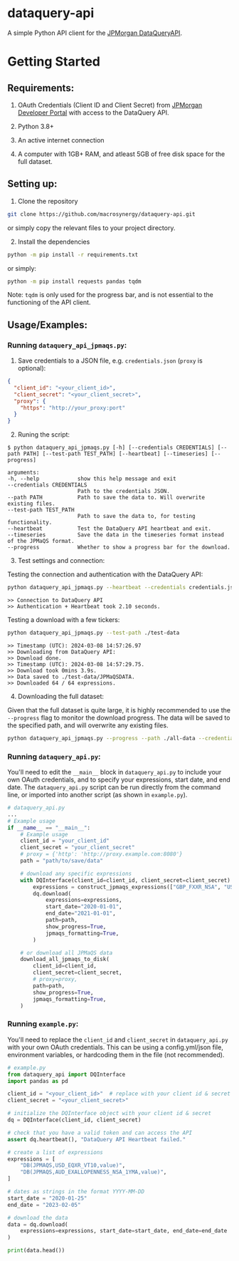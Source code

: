 # dataquery-api

A simple Python API client for the [JPMorgan DataQuery](https://www.jpmorgan.com/solutions/cib/markets/dataquery)[API](https://developer.jpmorgan.com/products/dataquery_api).

# Getting Started

## Requirements:

1. OAuth Credentials (Client ID and Client Secret) from [JPMorgan Developer Portal](https://developer.jpmorgan.com/) with access to the DataQuery API.

2. Python 3.8+

3. An active internet connection

4. A computer with 1GB+ RAM, and atleast 5GB of free disk space for the full dataset.

## Setting up:

1. Clone the repository

```bash
git clone https://github.com/macrosynergy/dataquery-api.git
```

or simply copy the relevant files to your project directory.

2. Install the dependencies

```bash
python -m pip install -r requirements.txt
```

or simply:

```bash
python -m pip install requests pandas tqdm
```

Note: `tqdm` is only used for the progress bar, and is not essential to the functioning of the API client.

## Usage/Examples:

### Running `dataquery_api_jpmaqs.py`:

1. Save credentials to a JSON file, e.g. `credentials.json` (`proxy` is optional):

```json
{
  "client_id": "<your_client_id>",
  "client_secret": "<your_client_secret>",
  "proxy": {
    "https": "http://your_proxy:port"
  }
}
```

2. Runing the script:

```
$ python dataquery_api_jpmaqs.py [-h] [--credentials CREDENTIALS] [--path PATH] [--test-path TEST_PATH] [--heartbeat] [--timeseries] [--progress]

arguments:
-h, --help            show this help message and exit
--credentials CREDENTIALS
                      Path to the credentials JSON.
--path PATH           Path to save the data to. Will overwrite existing files.
--test-path TEST_PATH
                      Path to save the data to, for testing functionality.
--heartbeat           Test the DataQuery API heartbeat and exit.
--timeseries          Save the data in the timeseries format instead of the JPMaQS format.
--progress            Whether to show a progress bar for the download.
```

3. Test settings and connection:

Testing the connection and authentication with the DataQuery API:

```bash
python dataquery_api_jpmaqs.py --heartbeat --credentials credentials.json
```

```
>> Connection to DataQuery API
>> Authentication + Heartbeat took 2.10 seconds.
```

Testing a download with a few tickers:

```bash
python dataquery_api_jpmaqs.py --test-path ./test-data
```

```
>> Timestamp (UTC): 2024-03-08 14:57:26.97
>> Downloading from DataQuery API:
>> Download done.
>> Timestamp (UTC): 2024-03-08 14:57:29.75.
>> Download took 0mins 3.9s.
>> Data saved to ./test-data/JPMaQSDATA.
>> Downloaded 64 / 64 expressions.
```

4. Downloading the full dataset:

Given that the full dataset is quite large, it is highly recommended to use the `--progress` flag to monitor the download progress. The data will be saved to the specified path, and will overwrite any existing files.

```bash
python dataquery_api_jpmaqs.py --progress --path ./all-data --credentials credentials.json
```

### Running `dataquery_api.py`:

You'll need to edit the `__main__` block in `dataquery_api.py` to include your own OAuth credentials, and to specify your expressions, start date, and end date. The `dataquery_api.py` script can be run directly from the command line, or imported into another script (as shown in `example.py`).

```python
# dataquery_api.py
...
# Example usage
if __name__ == "__main__":
    # Example usage
    client_id = "your_client_id"
    client_secret = "your_client_secret"
    # proxy = {'http': 'http://proxy.example.com:8080'}
    path = "path/to/save/data"

    # download any specific expressions
    with DQInterface(client_id=client_id, client_secret=client_secret) as dq:
        expressions = construct_jpmaqs_expressions(["GBP_FXXR_NSA", "USD_EQXR_NSA"])
        dq.download(
            expressions=expressions,
            start_date="2020-01-01",
            end_date="2021-01-01",
            path=path,
            show_progress=True,
            jpmaqs_formatting=True,
        )

    # or download all JPMaQS data
    download_all_jpmaqs_to_disk(
        client_id=client_id,
        client_secret=client_secret,
        # proxy=proxy,
        path=path,
        show_progress=True,
        jpmaqs_formatting=True,
    )
```

### Running `example.py`:

You'll need to replace the `client_id` and `client_secret` in `dataquery_api.py` with your own OAuth credentials. This can be using a config.yml/json file, environment variables, or hardcoding them in the file (not recommended).

```python
# example.py
from dataquery_api import DQInterface
import pandas as pd

client_id = "<your_client_id>"  # replace with your client id & secret
client_secret = "<your_client_secret>"

# initialize the DQInterface object with your client id & secret
dq = DQInterface(client_id, client_secret)

# check that you have a valid token and can access the API
assert dq.heartbeat(), "DataQuery API Heartbeat failed."

# create a list of expressions
expressions = [
    "DB(JPMAQS,USD_EQXR_VT10,value)",
    "DB(JPMAQS,AUD_EXALLOPENNESS_NSA_1YMA,value)",
]

# dates as strings in the format YYYY-MM-DD
start_date = "2020-01-25"
end_date = "2023-02-05"

# download the data
data = dq.download(
    expressions=expressions, start_date=start_date, end_date=end_date
)

print(data.head())
```

